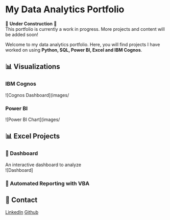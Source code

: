 # My Data Analytics Portfolio  

🚧 **Under Construction** 🚧  
This portfolio is currently a work in progress. More projects and content will be added soon!  

Welcome to my data analytics portfolio. Here, you will find projects I have worked on using **Python, SQL, Power BI, Excel and IBM Cognos**.  

## 📊 Visualizations  
### IBM Cognos  
![Cognos Dashboard](images/  

### Power BI  
![Power BI Chart](images/  


## 📊 Excel Projects  

### 📌 Dashboard  
An interactive dashboard to analyze   
![Dashboard] 

### 📌 Automated Reporting with VBA  




## 🔗 Contact  
[LinkedIn](https://www.linkedin.com/in/magalitrueanalytics/)
[Github](https://github.com/MagaliTrueAnalytics/)


